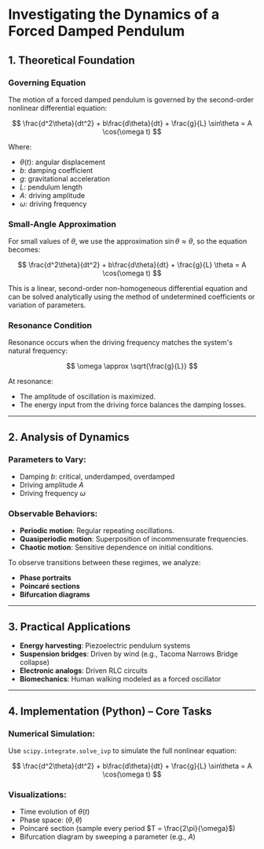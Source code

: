 # Investigating the Dynamics of a Forced Damped Pendulum

## 1. Theoretical Foundation

### Governing Equation

The motion of a forced damped pendulum is governed by the second-order nonlinear differential equation:

$$
\frac{d^2\theta}{dt^2} + b\frac{d\theta}{dt} + \frac{g}{L} \sin\theta = A \cos(\omega t)
$$

Where:
- $\theta(t)$: angular displacement  
- $b$: damping coefficient  
- $g$: gravitational acceleration  
- $L$: pendulum length  
- $A$: driving amplitude  
- $\omega$: driving frequency

### Small-Angle Approximation

For small values of $\theta$, we use the approximation $\sin\theta \approx \theta$, so the equation becomes:

$$
\frac{d^2\theta}{dt^2} + b\frac{d\theta}{dt} + \frac{g}{L} \theta = A \cos(\omega t)
$$

This is a linear, second-order non-homogeneous differential equation and can be solved analytically using the method of undetermined coefficients or variation of parameters.

### Resonance Condition

Resonance occurs when the driving frequency matches the system's natural frequency:

$$
\omega \approx \sqrt{\frac{g}{L}}
$$

At resonance:
- The amplitude of oscillation is maximized.
- The energy input from the driving force balances the damping losses.

---

## 2. Analysis of Dynamics

### Parameters to Vary:
- Damping $b$: critical, underdamped, overdamped
- Driving amplitude $A$
- Driving frequency $\omega$

### Observable Behaviors:
- **Periodic motion**: Regular repeating oscillations.
- **Quasiperiodic motion**: Superposition of incommensurate frequencies.
- **Chaotic motion**: Sensitive dependence on initial conditions.

To observe transitions between these regimes, we analyze:
- **Phase portraits**
- **Poincaré sections**
- **Bifurcation diagrams**

---

## 3. Practical Applications

- **Energy harvesting**: Piezoelectric pendulum systems
- **Suspension bridges**: Driven by wind (e.g., Tacoma Narrows Bridge collapse)
- **Electronic analogs**: Driven RLC circuits
- **Biomechanics**: Human walking modeled as a forced oscillator

---

## 4. Implementation (Python) – Core Tasks

### Numerical Simulation:
Use `scipy.integrate.solve_ivp` to simulate the full nonlinear equation:

$$
\frac{d^2\theta}{dt^2} + b\frac{d\theta}{dt} + \frac{g}{L} \sin\theta = A \cos(\omega t)
$$

### Visualizations:
- Time evolution of $\theta(t)$
- Phase space: $(\theta, \dot{\theta})$
- Poincaré section (sample every period $T = \frac{2\pi}{\omega}$)
- Bifurcation diagram by sweeping a parameter (e.g., $A$)

